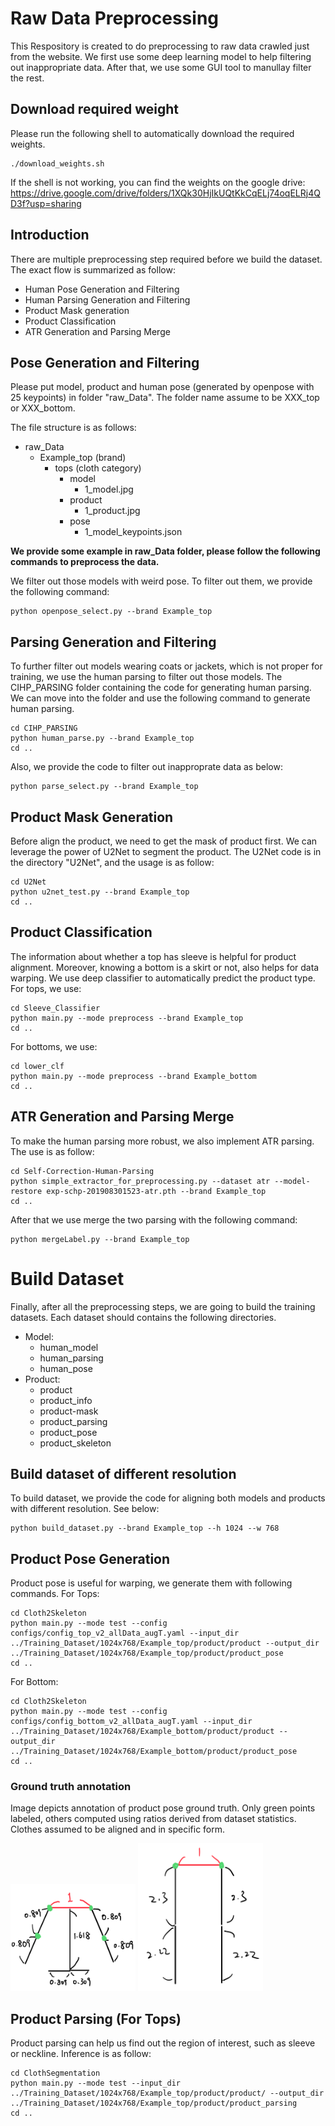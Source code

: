 # Raw Data Preprocessing
This Respository is created to do preprocessing to raw data crawled just from the website. We first use some deep learning model to help filtering out inappropriate data. After that, we use some GUI tool to manullay filter the rest.

## Download required weight
Please run the following shell to automatically download the required weights.
```
./download_weights.sh
```
If the shell is not working, you can find the weights on the google drive: https://drive.google.com/drive/folders/1XQk30HjIkUQtKkCqELj74oqELRj4QD3f?usp=sharing

## Introduction
There are multiple preprocessing step required before we build the dataset. The exact flow is summarized as follow:
- Human Pose Generation and Filtering
- Human Parsing Generation and Filtering
- Product Mask generation
- Product Classification
- ATR Generation and Parsing Merge


## Pose Generation and Filtering
Please put model, product and human pose (generated by openpose with 25 keypoints) in folder "raw_Data". The folder name assume to be XXX_top or XXX_bottom.

The file structure is as follows:
- raw_Data
    - Example_top (brand)
        - tops (cloth category)
            - model
                - 1_model.jpg
            - product
                - 1_product.jpg
            - pose
                - 1_model_keypoints.json

**We provide some example in raw_Data folder, please follow the following commands to preprocess the data.**

We filter out those models with weird pose. To filter out them, we provide the following command:
```
python openpose_select.py --brand Example_top
```

## Parsing Generation and Filtering
To further filter out models wearing coats or jackets, which is not proper for training, we use the human parsing to filter out those models. The CIHP_PARSING folder containing the code for generating human parsing. We can move into the folder and use the following command to generate human parsing.
```
cd CIHP_PARSING
python human_parse.py --brand Example_top
cd ..
```
Also, we provide the code to filter out inapproprate data as below:
```
python parse_select.py --brand Example_top
```

## Product Mask Generation
Before align the product, we need to get the mask of product first. We can leverage the power of U2Net to segment the product. The U2Net code is in the directory "U2Net", and the usage is as follow:
```
cd U2Net
python u2net_test.py --brand Example_top
cd ..
```


## Product Classification
The information about whether a top has sleeve is helpful for product alignment. Moreover, knowing a bottom is a skirt or not, also helps for data warping. We use deep classifier to automatically predict the product type.
For tops, we use:
```
cd Sleeve_Classifier
python main.py --mode preprocess --brand Example_top
cd ..
```
For bottoms, we use:
```
cd lower_clf
python main.py --mode preprocess --brand Example_bottom
cd ..
```

## ATR Generation and Parsing Merge
To make the human parsing more robust, we also implement ATR parsing. The use is as follow: 
```
cd Self-Correction-Human-Parsing
python simple_extractor_for_preprocessing.py --dataset atr --model-restore exp-schp-201908301523-atr.pth --brand Example_top
cd ..
```
After that we use merge the two parsing with the following command:
```
python mergeLabel.py --brand Example_top
```


# Build Dataset
Finally, after all the preprocessing steps, we are going to build the training datasets. Each dataset should contains the following directories.
- Model:
    - human_model
    - human_parsing
    - human_pose
- Product:
    - product
    - product_info
    - product-mask 
    - product_parsing
    - product_pose
    - product_skeleton

## Build dataset of different resolution
To build dataset, we provide the code for aligning both models and products with different resolution. See below:
```
python build_dataset.py --brand Example_top --h 1024 --w 768
```
## Product Pose Generation
Product pose is useful for warping, we generate them with following commands.
For Tops:
```
cd Cloth2Skeleton
python main.py --mode test --config configs/config_top_v2_allData_augT.yaml --input_dir ../Training_Dataset/1024x768/Example_top/product/product --output_dir ../Training_Dataset/1024x768/Example_top/product/product_pose
cd ..
```
For Bottom:
```
cd Cloth2Skeleton
python main.py --mode test --config configs/config_bottom_v2_allData_augT.yaml --input_dir ../Training_Dataset/1024x768/Example_bottom/product/product --output_dir ../Training_Dataset/1024x768/Example_bottom/product/product_pose
cd ..
```

### Ground truth annotation
Image depicts annotation of product pose ground truth. Only green points labeled, others computed using ratios derived from dataset statistics. Clothes assumed to be aligned and in specific form.

<img src="top_ratio.png" alt="top_ratio" width="200"/>
<img src="bottom_ratio.png" alt="top_ratio" width="200"/>

## Product Parsing (For Tops)
Product parsing can help us find out the region of interest, such as sleeve or neckline. Inference is as follow:
```
cd ClothSegmentation
python main.py --mode test --input_dir ../Training_Dataset/1024x768/Example_top/product/product/ --output_dir ../Training_Dataset/1024x768/Example_top/product/product_parsing
cd ..
```